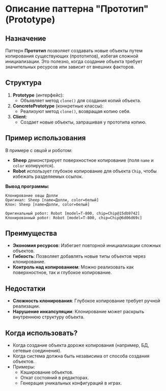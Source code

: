 # Описание паттерна "Прототип" (Prototype)

## Назначение
Паттерн **Прототип** позволяет создавать новые объекты путем копирования существующих (прототипов), избегая сложной инициализации. Это полезно, когда создание объекта требует значительных ресурсов или зависит от внешних факторов.

## Структура
1. **Prototype** (интерфейс):
    - Объявляет метод `clone()` для создания копий объекта.
2. **ConcretePrototype** (конкретные классы):
    - Реализуют метод `clone()`, возвращая копию себя.
3. **Client**:
    - Создает новые объекты, запрашивая у прототипа копию.

## Пример использования
В примере с овцой и роботом:
- **Sheep** демонстрирует поверхностное копирование (поля `name` и `color` копируются).
- **Robot** использует глубокое копирование для объекта `Chip`, чтобы избежать разделяемых ссылок.

**Вывод программы:**
```
Клонирование овцы Долли
Оригинал: Sheep [name=Долли, color=белый]
Клон: Sheep [name=Долли, color=белый]

Оригинальный робот: Robot [model=T-800, chip=Chip@15db9742]
Клонированный робот: Robot [model=T-800, chip=Chip@6d06d69c]
```

## Преимущества
- **Экономия ресурсов**: Избегает повторной инициализации сложных объектов.
- **Гибкость**: Позволяет добавлять новые типы объектов через клонирование.
- **Контроль над копированием**: Можно реализовать как поверхностное, так и глубокое копирование.

## Недостатки
- **Сложность клонирования**: Глубокое копирование требует ручной реализации.
- **Нарушение инкапсуляции**: Клонирование может раскрыть внутреннюю структуру объекта.

## Когда использовать?
- Когда создание объекта дороже копирования (например, БД, сетевые соединения).
- Когда система должна быть независима от способа создания объектов.
- Примеры:
    - Кэширование объектов.
    - Откат состояний в редакторах.
    - Генерация уникальных конфигураций в играх.